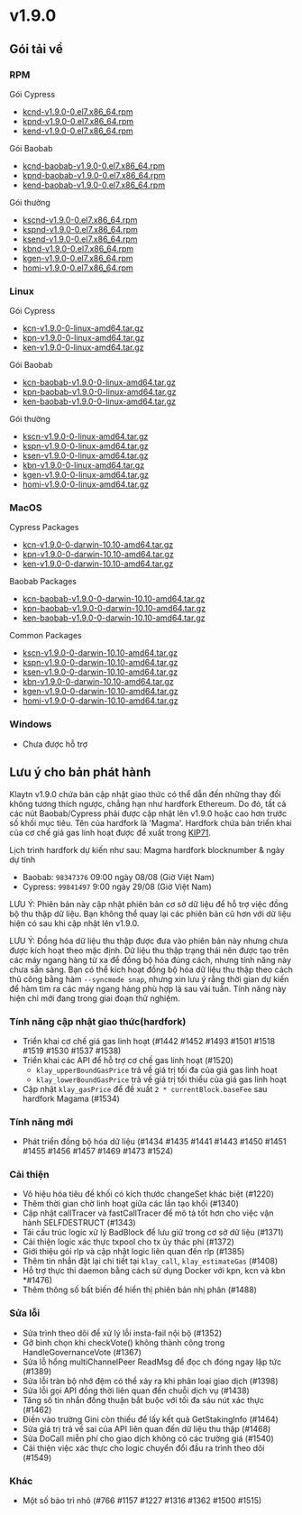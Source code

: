 # v1.9.0

## Gói tải về <a id="package-downloads"></a>

### RPM <a id="rpm"></a>

Gói Cypress
- [kcnd-v1.9.0-0.el7.x86_64.rpm](https://packages.klaytn.net/klaytn/v1.9.0/kcnd-v1.9.0-0.el7.x86_64.rpm)
- [kpnd-v1.9.0-0.el7.x86_64.rpm](https://packages.klaytn.net/klaytn/v1.9.0/kpnd-v1.9.0-0.el7.x86_64.rpm)
- [kend-v1.9.0-0.el7.x86_64.rpm](https://packages.klaytn.net/klaytn/v1.9.0/kend-v1.9.0-0.el7.x86_64.rpm)

Gói Baobab
- [kcnd-baobab-v1.9.0-0.el7.x86_64.rpm](https://packages.klaytn.net/klaytn/v1.9.0/kcnd-baobab-v1.9.0-0.el7.x86_64.rpm)
- [kpnd-baobab-v1.9.0-0.el7.x86_64.rpm](https://packages.klaytn.net/klaytn/v1.9.0/kpnd-baobab-v1.9.0-0.el7.x86_64.rpm)
- [kend-baobab-v1.9.0-0.el7.x86_64.rpm](https://packages.klaytn.net/klaytn/v1.9.0/kend-baobab-v1.9.0-0.el7.x86_64.rpm)

Gói thường
- [kscnd-v1.9.0-0.el7.x86_64.rpm](https://packages.klaytn.net/klaytn/v1.9.0/kscnd-v1.9.0-0.el7.x86_64.rpm)
- [kspnd-v1.9.0-0.el7.x86_64.rpm](https://packages.klaytn.net/klaytn/v1.9.0/kspnd-v1.9.0-0.el7.x86_64.rpm)
- [ksend-v1.9.0-0.el7.x86_64.rpm](https://packages.klaytn.net/klaytn/v1.9.0/ksend-v1.9.0-0.el7.x86_64.rpm)
- [kbnd-v1.9.0-0.el7.x86_64.rpm](https://packages.klaytn.net/klaytn/v1.9.0/kbnd-v1.9.0-0.el7.x86_64.rpm)
- [kgen-v1.9.0-0.el7.x86_64.rpm](https://packages.klaytn.net/klaytn/v1.9.0/kgen-v1.9.0-0.el7.x86_64.rpm)
- [homi-v1.9.0-0.el7.x86_64.rpm](https://packages.klaytn.net/klaytn/v1.9.0/homi-v1.9.0-0.el7.x86_64.rpm)

### Linux <a id="linux"></a>

Gói Cypress
- [kcn-v1.9.0-0-linux-amd64.tar.gz](https://packages.klaytn.net/klaytn/v1.9.0/kcn-v1.9.0-0-linux-amd64.tar.gz)
- [kpn-v1.9.0-0-linux-amd64.tar.gz](https://packages.klaytn.net/klaytn/v1.9.0/kpn-v1.9.0-0-linux-amd64.tar.gz)
- [ken-v1.9.0-0-linux-amd64.tar.gz](https://packages.klaytn.net/klaytn/v1.9.0/ken-v1.9.0-0-linux-amd64.tar.gz)

Gói Baobab
- [kcn-baobab-v1.9.0-0-linux-amd64.tar.gz](https://packages.klaytn.net/klaytn/v1.9.0/kcn-baobab-v1.9.0-0-linux-amd64.tar.gz)
- [kpn-baobab-v1.9.0-0-linux-amd64.tar.gz](https://packages.klaytn.net/klaytn/v1.9.0/kpn-baobab-v1.9.0-0-linux-amd64.tar.gz)
- [ken-baobab-v1.9.0-0-linux-amd64.tar.gz](https://packages.klaytn.net/klaytn/v1.9.0/ken-baobab-v1.9.0-0-linux-amd64.tar.gz)

Gói thường
- [kscn-v1.9.0-0-linux-amd64.tar.gz](https://packages.klaytn.net/klaytn/v1.9.0/kscn-v1.9.0-0-linux-amd64.tar.gz)
- [kspn-v1.9.0-0-linux-amd64.tar.gz](https://packages.klaytn.net/klaytn/v1.9.0/kspn-v1.9.0-0-linux-amd64.tar.gz)
- [ksen-v1.9.0-0-linux-amd64.tar.gz](https://packages.klaytn.net/klaytn/v1.9.0/ksen-v1.9.0-0-linux-amd64.tar.gz)
- [kbn-v1.9.0-0-linux-amd64.tar.gz](https://packages.klaytn.net/klaytn/v1.9.0/kbn-v1.9.0-0-linux-amd64.tar.gz)
- [kgen-v1.9.0-0-linux-amd64.tar.gz](https://packages.klaytn.net/klaytn/v1.9.0/kgen-v1.9.0-0-linux-amd64.tar.gz)
- [homi-v1.9.0-0-linux-amd64.tar.gz](https://packages.klaytn.net/klaytn/v1.9.0/homi-v1.9.0-0-linux-amd64.tar.gz)

### MacOS <a id="macos"></a>

Cypress Packages
- [kcn-v1.9.0-0-darwin-10.10-amd64.tar.gz](https://packages.klaytn.net/klaytn/v1.9.0/kcn-v1.9.0-0-darwin-10.10-amd64.tar.gz)
- [kpn-v1.9.0-0-darwin-10.10-amd64.tar.gz](https://packages.klaytn.net/klaytn/v1.9.0/kpn-v1.9.0-0-darwin-10.10-amd64.tar.gz)
- [ken-v1.9.0-0-darwin-10.10-amd64.tar.gz](https://packages.klaytn.net/klaytn/v1.9.0/ken-v1.9.0-0-darwin-10.10-amd64.tar.gz)

Baobab Packages
- [kcn-baobab-v1.9.0-0-darwin-10.10-amd64.tar.gz](https://packages.klaytn.net/klaytn/v1.9.0/kcn-baobab-v1.9.0-0-darwin-10.10-amd64.tar.gz)
- [kpn-baobab-v1.9.0-0-darwin-10.10-amd64.tar.gz](https://packages.klaytn.net/klaytn/v1.9.0/kpn-baobab-v1.9.0-0-darwin-10.10-amd64.tar.gz)
- [ken-baobab-v1.9.0-0-darwin-10.10-amd64.tar.gz](https://packages.klaytn.net/klaytn/v1.9.0/ken-baobab-v1.9.0-0-darwin-10.10-amd64.tar.gz)

Common Packages
- [kscn-v1.9.0-0-darwin-10.10-amd64.tar.gz](https://packages.klaytn.net/klaytn/v1.9.0/kscn-v1.9.0-0-darwin-10.10-amd64.tar.gz)
- [kspn-v1.9.0-0-darwin-10.10-amd64.tar.gz](https://packages.klaytn.net/klaytn/v1.9.0/kspn-v1.9.0-0-darwin-10.10-amd64.tar.gz)
- [ksen-v1.9.0-0-darwin-10.10-amd64.tar.gz](https://packages.klaytn.net/klaytn/v1.9.0/ksen-v1.9.0-0-darwin-10.10-amd64.tar.gz)
- [kbn-v1.9.0-0-darwin-10.10-amd64.tar.gz](https://packages.klaytn.net/klaytn/v1.9.0/kbn-v1.9.0-0-darwin-10.10-amd64.tar.gz)
- [kgen-v1.9.0-0-darwin-10.10-amd64.tar.gz](https://packages.klaytn.net/klaytn/v1.9.0/kgen-v1.9.0-0-darwin-10.10-amd64.tar.gz)
- [homi-v1.9.0-0-darwin-10.10-amd64.tar.gz](https://packages.klaytn.net/klaytn/v1.9.0/homi-v1.9.0-0-darwin-10.10-amd64.tar.gz)

### Windows <a id="windows"></a>

- Chưa được hỗ trợ


## Lưu ý cho bản phát hành <a id="release-notes"></a>

Klaytn v1.9.0 chứa bản cập nhật giao thức có thể dẫn đến những thay đổi không tương thích ngược, chẳng hạn như hardfork Ethereum. Do đó, tất cả các nút Baobab/Cypress phải được cập nhật lên v1.9.0 hoặc cao hơn trước số khối mục tiêu. Tên của hardfork là 'Magma'. Hardfork chứa bản triển khai của cơ chế giá gas linh hoạt được đề xuất trong [KIP71](https://kips.klaytn.foundation/KIPs/kip-71).

Lịch trình hardfork dự kiến như sau: Magma hardfork blocknumber & ngày dự tính
- Baobab: `98347376` 09:00 ngày 08/08 (Giờ Việt Nam)
- Cypress: `99841497` 9:00 ngày 29/08 (Giờ Việt Nam)

LƯU Ý: Phiên bản này cập nhật phiên bản cơ sở dữ liệu để hỗ trợ việc đồng bộ thu thập dữ liệu. Bạn không thể quay lại các phiên bản cũ hơn với dữ liệu hiện có sau khi cập nhật lên v1.9.0.

LƯU Ý: Đồng hóa dữ liệu thu thập được đưa vào phiên bản này nhưng chưa được kích hoạt theo mặc định. Dữ liệu thu thập trạng thái nên được tạo trên các máy ngang hàng từ xa để đồng bộ hóa đúng cách, nhưng tính năng này chưa sẵn sàng. Bạn có thể kích hoạt đồng bộ hóa dữ liệu thu thập theo cách thủ công bằng hàm `--syncmode snap`, nhưng xin lưu ý rằng thời gian dự kiến để hàm tìm ra các máy ngang hàng phù hợp là sau vài tuần. Tính năng này hiện chỉ mới đang trong giai đoạn thử nghiệm.

### Tính năng cập nhật giao thức(hardfork)
- Triển khai cơ chế giá gas linh hoạt (#1442 #1452 #1493 #1501 #1518 #1519 #1530 #1537 #1538)
- Triển khai các API để hỗ trợ cơ chế gas linh hoạt (#1520)
    - `klay_upperBoundGasPrice` trả về giá trị tối đa của giá gas linh hoạt
    - `klay_lowerBoundGasPrice` trả về giá trị tối thiểu của giá gas linh hoạt
- Cập nhật `klay_gasPrice` để đề xuất `2 * currentBlock.baseFee` sau hardfork Magama (#1534)

### Tính năng mới
- Phát triển đồng bộ hóa dữ liệu (#1434 #1435 #1441 #1443 #1450 #1451 #1455 #1456 #1457 #1469 #1473 #1524)

### Cải thiện
- Vô hiệu hóa tiêu đề khối có kích thước changeSet khác biệt (#1220)
- Thêm thời gian chờ linh hoạt giữa các lần tạo khối (#1340)
- Cập nhật callTracer và fastCallTracer để mô tả tốt hơn cho việc vận hành SELFDESTRUCT (#1343)
- Tái cấu trúc logic xử lý BadBlock để lưu giữ trong cơ sở dữ liệu (#1371)
- Cải thiện logic xác thực txpool cho tx ủy thác phí (#1372)
- Giới thiệu gói rlp và cập nhật logic liên quan đến rlp (#1385)
- Thêm tin nhắn đặt lại chi tiết tại `klay_call`, `klay_estimateGas` (#1408)
- Hỗ trợ thực thi daemon bằng cách sử dụng Docker với kpn, kcn và kbn *#1476)
- Thêm thông số bất biến để hiển thị phiên bản nhị phân (#1488)

### Sửa lỗi
- Sửa trình theo dõi để xử lý lỗi insta-fail nội bộ (#1352)
- Gỡ bình chọn khi checkVote() không thành công trong HandleGovernanceVote (#1367)
- Sửa lỗ hổng multiChannelPeer ReadMsg để đọc ch đóng ngay lập tức (#1389)
- Sửa lỗi tràn bộ nhớ đệm có thể xảy ra khi phân loại giao dịch (#1398)
- Sửa lỗi gọi API đồng thời liên quan đến chuỗi dịch vụ (#1438)
- Tăng số tin nhắn đồng thuận bắt buộc với tối đa sáu nút xác thực (#1462)
- Điền vào trường Gini còn thiếu để lấy kết quả GetStakingInfo (#1464)
- Sửa giá trị trả về sai của API liên quan đến dữ liệu thu thập (#1468)
- Sửa DoCall miễn phí cho giao dịch không có các trường giá (#1540)
- Cải thiện việc xác thực cho logic chuyển đổi đầu ra trình theo dõi (#1549)

### Khác
- Một số bảo trì nhỏ (#766 #1157 #1227 #1316 #1362 #1500 #1515)
